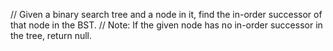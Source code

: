 // Given a binary search tree and a node in it, find the in-order successor of that node in the BST.
// Note: If the given node has no in-order successor in the tree, return null.
